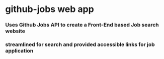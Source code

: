 # github-jobs web app
### Uses Github Jobs API to create a Front-End based Job search website  
### streamlined for search and provided accessible links for job application
